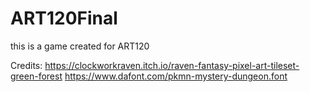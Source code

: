 # ART120Final
this is a game created for ART120

Credits:
https://clockworkraven.itch.io/raven-fantasy-pixel-art-tileset-green-forest
https://www.dafont.com/pkmn-mystery-dungeon.font